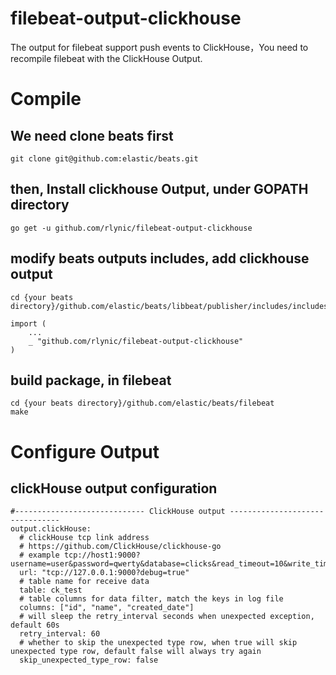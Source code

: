 # filebeat-output-clickhouse
The output for filebeat support push events to ClickHouse，You need to recompile filebeat with the ClickHouse Output.

# Compile
## We need clone beats first
```$xslt
git clone git@github.com:elastic/beats.git
```

## then, Install clickhouse Output, under GOPATH directory
```
go get -u github.com/rlynic/filebeat-output-clickhouse
```

## modify beats outputs includes, add clickhouse output
```
cd {your beats directory}/github.com/elastic/beats/libbeat/publisher/includes/includes.go
```
```
import (
	...
	_ "github.com/rlynic/filebeat-output-clickhouse"
)
```
## build package, in filebeat
```
cd {your beats directory}/github.com/elastic/beats/filebeat
make
```

# Configure Output
## clickHouse output configuration
```
#----------------------------- ClickHouse output --------------------------------
output.clickHouse:
  # clickHouse tcp link address
  # https://github.com/ClickHouse/clickhouse-go
  # example tcp://host1:9000?username=user&password=qwerty&database=clicks&read_timeout=10&write_timeout=20&alt_hosts=host2:9000,host3:9000
  url: "tcp://127.0.0.1:9000?debug=true"
  # table name for receive data
  table: ck_test
  # table columns for data filter, match the keys in log file
  columns: ["id", "name", "created_date"]
  # will sleep the retry_interval seconds when unexpected exception, default 60s
  retry_interval: 60
  # whether to skip the unexpected type row, when true will skip unexpected type row, default false will always try again
  skip_unexpected_type_row: false
```
